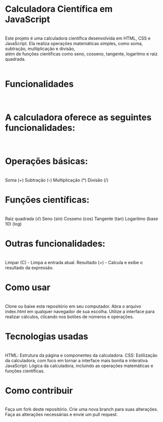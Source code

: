<h1>Calculadora Científica em JavaScript</h1>
<br>
Este projeto é uma calculadora científica desenvolvida em HTML, CSS e JavaScript. Ela realiza operações matemáticas simples, como soma, subtração, multiplicação e divisão,<br>
além de funções científicas como seno, cosseno, tangente, logaritmo e raiz quadrada.<br>
<br>
<h1>Funcionalidades</h1>
<br>
<h1>A calculadora oferece as seguintes funcionalidades:</h1>
<br>
<h1>Operações básicas:</h1>
<br>
    Soma (+)
    Subtração (-)
    Multiplicação (*)
    Divisão (/)
<br>
<h1>Funções científicas:</h1>
<br>
    Raiz quadrada (√)
    Seno (sin)
    Cosseno (cos)
    Tangente (tan)
    Logaritmo (base 10) (log)
<br>
<h1>Outras funcionalidades:</h1>
<br>
    Limpar (C) - Limpa a entrada atual.
    Resultado (=) - Calcula e exibe o resultado da expressão.
<br>
<h1>Como usar</h1>
<br>
    Clone ou baixe este repositório em seu computador.
    Abra o arquivo index.html em qualquer navegador de sua escolha.
    Utilize a interface para realizar cálculos, clicando nos botões de números e operações.
<br>
<h1>Tecnologias usadas</h1>
<br>
    HTML: Estrutura da página e componentes da calculadora.
    CSS: Estilização da calculadora, com foco em tornar a interface mais bonita e interativa.
    JavaScript: Lógica da calculadora, incluindo as operações matemáticas e funções científicas.
<br>
<h1>Como contribuir</h1>
<br>
    Faça um fork deste repositório.
    Crie uma nova branch para suas alterações.
    Faça as alterações necessárias e envie um pull request.
